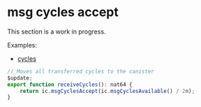 # msg cycles accept

This section is a work in progress.

Examples:

-   [cycles](https://github.com/demergent-labs/azle/tree/main/examples/cycles)

```typescript
// Moves all transferred cycles to the canister
$update;
export function receiveCycles(): nat64 {
    return ic.msgCyclesAccept(ic.msgCyclesAvailable() / 2n);
}
```
